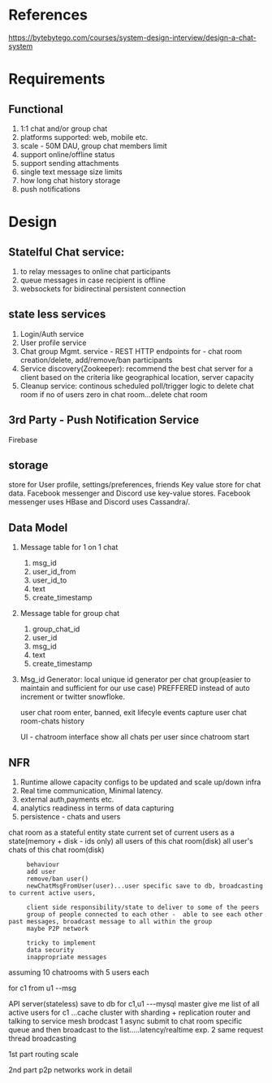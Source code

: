 # References
https://bytebytego.com/courses/system-design-interview/design-a-chat-system

# Requirements
## Functional
1. 1:1 chat and/or group chat
2. platforms supported: web, mobile etc.
3. scale - 50M DAU, group chat members limit
4. support online/offline status
5. support sending attachments
6. single text message size limits
7. how long chat history storage
8. push notifications

# Design
## Statelful Chat service:
1. to relay messages to online chat participants
2. queue messages in case recipient is offline
3. websockets for bidirectinal persistent connection

## state less services
1. Login/Auth service
2. User profile service
3. Chat group Mgmt. service - REST HTTP endpoints for - chat room creation/delete, add/remove/ban participants
4. Service discovery(Zookeeper): recommend the best chat server for a client based on the criteria like geographical location, server capacity
5. Cleanup service: continous scheduled poll/trigger logic to delete chat room if no of users zero in chat room...delete chat room

## 3rd Party - Push Notification Service
Firebase

## storage
store for User profile, settings/preferences, friends 
Key value store for chat data.
Facebook messenger and Discord use key-value stores. Facebook messenger uses HBase and Discord uses Cassandra/. 

## Data Model
1. Message table for 1 on 1 chat
   1. msg_id
   2. user_id_from
   3. user_id_to
   4. text
   5. create_timestamp
2. Message table for group chat
   1. group_chat_id
   2. user_id
   3. msg_id
   4. text
   5. create_timestamp
3. Msg_id Generator: local unique id generator per chat group(easier to maintain and sufficient for our use case) PREFFERED instead of auto increment or twitter snowfloke. 
   
   
   user chat room enter, banned, exit lifecyle events capture
   user chat room-chats history

   UI - chatroom interface
   show all chats per user since chatroom start


## NFR
1. Runtime allowe capacity configs to be updated and scale up/down infra 
2. Real time communication, Minimal latency.
3. external auth,payments etc.
4. analytics readiness in terms of data capturing
5. persistence - chats and users


chat room as a stateful entity 
		state
		 current set of current users as a state(memory +  disk - ids only)
		 all users of this chat room(disk)
		 all user's chats of this chat room(disk)

		 behaviour
		 add user
		 remove/ban user()
		 newChatMsgFromUser(user)...user specific save to db, broadcasting to current active users, 

		 client side responsibility/state to deliver to some of the peers
		 group of people connected to each other -  able to see each other past messages, broadcast message to all within the group
		 maybe P2P network

		 tricky to implement
		 data security
		 inappropriate messages



assuming 10 chatrooms with 5 users each

for c1 from u1 --msg


API server(stateless)
save to db for c1,u1 ---mysql master
give me list of all active users for c1 ...cache cluster with sharding + replication
router and talking to service mesh
brodcast
	1 async submit to chat room specific queue and then broadcast to the list.....latency/realtime exp.
	2 same request thread broadcasting




1st part
routing
scale

2nd part
p2p networks work in detail
